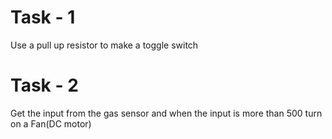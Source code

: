 # Task - 1
Use a pull up resistor to make a toggle switch 
# Task - 2
Get the input from the gas sensor and when the input is more than 500 turn on a Fan(DC motor)
